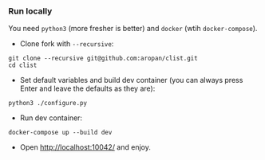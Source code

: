### Run locally

You need `python3` (more fresher is better) and `docker` (wtih `docker-compose`).

* Clone fork with `--recursive`:
```
git clone --recursive git@github.com:aropan/clist.git
cd clist
```

* Set default variables and build dev container (you can always press Enter and leave the defaults as they are):
```
python3 ./configure.py
```

* Run dev container:
```
docker-compose up --build dev
```

* Open [http://localhost:10042/](http://localhost:10042/) and enjoy.
